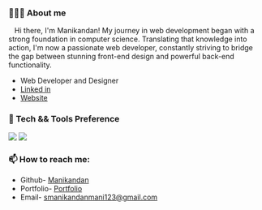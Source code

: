 <h3>🙍🏻‍♂️ About me</h3> 
  &nbsp;&nbsp;&nbsp;Hi there, I'm Manikandan! My journey in web development began with a strong foundation in computer science. Translating that knowledge into action, I'm now a passionate web developer, constantly striving to bridge the gap between stunning front-end design and powerful back-end functionality.

<ul>
 <li>Web Developer and Designer</li>
  <li><a href="https://www.linkedin.com/in/mani03ms/">Linked in</a></li> 
 <li><a href="https://manikandan-s-portfolio.vercel.app/">Website</a></li> 
</ul>


<h3>🔬 Tech && Tools Preference</h3> 
<img src="https://skillicons.dev/icons?i=html,css,js,bootstrap,git,github" style="max-width: 100%;">
<img src="https://skillicons.dev/icons?i=react,nodejs,py,java,mysql,mongo" style="max-width: 100%;">
<h3>📫 How to reach me:</h3>
<ul>
 <li>Github- <a href="https://github.com/Manikandan0328">Manikandan</a></li>
  <li>Portfolio- <a href="https://manikandan-s-portfolio.vercel.app/">Portfolio</a></li>
 <li>Email- <a href="mailto:smanikandanmani123@gmail.com">smanikandanmani123@gmail.com</a>  </li>
</ul>
 

<!---
Manikandan0328/Manikandan0328 is a ✨ special ✨ repository because its `README.md` (this file) appears on your GitHub profile.
You can click the Preview link to take a look at your changes.
--->
